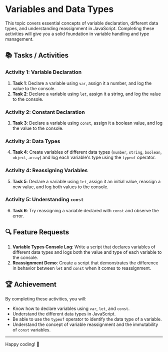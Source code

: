 # Variables and Data Types

This topic covers essential concepts of variable declaration, different data types, and understanding reassignment in JavaScript. Completing these activities will give you a solid foundation in variable handling and type management.

## 📚 Tasks / Activities

### Activity 1: Variable Declaration
1. **Task 1**: Declare a variable using `var`, assign it a number, and log the value to the console.
2. **Task 2**: Declare a variable using `let`, assign it a string, and log the value to the console.

### Activity 2: Constant Declaration
3. **Task 3**: Declare a variable using `const`, assign it a boolean value, and log the value to the console.

### Activity 3: Data Types
4. **Task 4**: Create variables of different data types (`number`, `string`, `boolean`, `object`, `array`) and log each variable's type using the `typeof` operator.

### Activity 4: Reassigning Variables
5. **Task 5**: Declare a variable using `let`, assign it an initial value, reassign a new value, and log both values to the console.

### Activity 5: Understanding `const`
6. **Task 6**: Try reassigning a variable declared with `const` and observe the error.

## 🔍 Feature Requests

1. **Variable Types Console Log**: Write a script that declares variables of different data types and logs both the value and type of each variable to the console.
2. **Reassignment Demo**: Create a script that demonstrates the difference in behavior between `let` and `const` when it comes to reassignment.

## 🏆 Achievement

By completing these activities, you will:
- Know how to declare variables using `var`, `let`, and `const`.
- Understand the different data types in JavaScript.
- Be able to use the `typeof` operator to identify the data type of a variable.
- Understand the concept of variable reassignment and the immutability of `const` variables.

--- 

Happy coding! 🎉